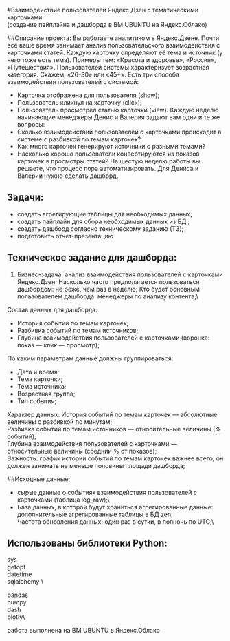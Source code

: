 #Взаимодействие пользователей Яндекс.Дзен с тематическими карточками\
(создание пайплайна и дашборда в ВМ UBUNTU на Яндекс.Облако)

##Описание проекта: 
Вы работаете аналитиком в Яндекс.Дзене. 
Почти всё ваше время занимает анализ пользовательского взаимодействия с карточками статей.
Каждую карточку определяют её тема и источник (у него тоже есть тема). Примеры тем: «Красота и здоровье», «Россия», «Путешествия».
Пользователей системы характеризует возрастная категория. Скажем, «26-30» или «45+».
Есть три способа взаимодействия пользователей с системой:
- Карточка отображена для пользователя (show);
- Пользователь кликнул на карточку (click);
- Пользователь просмотрел статью карточки (view).
Каждую неделю начинающие менеджеры Денис и Валерия задают вам одни и те же вопросы:
- Сколько взаимодействий пользователей с карточками происходит в системе с разбивкой по темам карточек?
- Как много карточек генерируют источники с разными темами?
- Насколько хорошо пользователи конвертируются из показов карточек в просмотры статей?
На шестую неделю работы вы решаете, что процесс пора автоматизировать. Для Дениса и Валерии нужно сделать дашборд.

## Задачи:
- создать агрегирующие таблицы для необходимых данных;
- создать пайплайн для сбора необходимых данных из БД ;
- создать дашборд согласно техническому заданию (ТЗ);
- подготовить отчет-презентацию

## Техническое задание для дашборда:
1. Бизнес-задача: анализ взаимодействия пользователей с карточками Яндекс.Дзен;
Насколько часто предполагается пользоваться дашбордом: не реже, чем раз в неделю;
Кто будет основным пользователем дашборда: менеджеры по анализу контента;\

Состав данных для дашборда:
- История событий по темам карточек;
- Разбивка событий по темам источников;
- Глубина взаимодействия пользователей с карточками (воронка: показ — клик — просмотр);

По каким параметрам данные должны группироваться:
- Дата и время;
- Тема карточки;
- Тема источника;
- Возрастная группа;
- Тип события;

Характер данных:
История событий по темам карточек — абсолютные величины с разбивкой по минутам;\
Разбивка событий по темам источников — относительные величины (% событий);\
Глубина взаимодействия пользователей с карточками — относительные величины (средний % от показов);\
Важность: график истории событий по темам карточек важнее всего, он должен занимать не меньше половины площади дашборда;


##Исходные данные: 
- cырые данные о событиях взаимодействия пользователей с карточками (таблица log_raw);\
- База данных, в которой будут храниться агрегированные данные: дополнительные агрегированные таблицы в БД zen;\
Частота обновления данных: один раз в сутки, в полночь по UTC;\


## Использованы библиотеки Python:
sys\
getopt\
datetime\
sqlalchemy \

pandas\
numpy\
dash\
plotly\

работа выполнена на ВМ UBUNTU в Яндекс.Облако 
